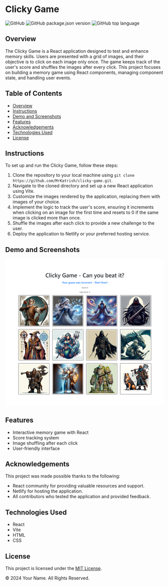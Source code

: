 # Clicky Game

![GitHub](https://img.shields.io/github/license/MrKatrish/clicky-game)
![GitHub package.json version](https://img.shields.io/github/package-json/v/MrKatrish/clicky-game)
![GitHub top language](https://img.shields.io/github/languages/top/MrKatrish/clicky-game)

## Overview

The Clicky Game is a React application designed to test and enhance memory skills. Users are presented with a grid of images, and their objective is to click on each image only once. The game keeps track of the user's score and shuffles the images after every click. This project focuses on building a memory game using React components, managing component state, and handling user events.

## Table of Contents

- [Overview](#overview)
- [Instructions](#instructions)
- [Demo and Screenshots](#demo-and-screenshots)
- [Features](#features)
- [Acknowledgements](#acknowledgements)
- [Technologies Used](#technologies-used)
- [License](#license)

## Instructions

To set up and run the Clicky Game, follow these steps:

1. Clone the repository to your local machine using `git clone https://github.com/MrKatrish/clicky-game.git`.
2. Navigate to the cloned directory and set up a new React application using Vite.
3. Customize the images rendered by the application, replacing them with images of your choice.
4. Implement the logic to track the user's score, ensuring it increments when clicking on an image for the first time and resets to 0 if the same image is clicked more than once.
5. Shuffle the images after each click to provide a new challenge to the user.
6. Deploy the application to Netlify or your preferred hosting service.

## Demo and Screenshots

![WebScreenshot](src/images/webscreenshot.png)

## Features

- Interactive memory game with React
- Score tracking system
- Image shuffling after each click
- User-friendly interface

## Acknowledgements

This project was made possible thanks to the following:

- React community for providing valuable resources and support.
- Netlify for hosting the application.
- All contributors who tested the application and provided feedback.

## Technologies Used

- React
- Vite
- HTML
- CSS

## License

This project is licensed under the [MIT License](LICENSE).

© 2024 Your Name. All Rights Reserved.
